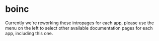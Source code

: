 # boinc

Currently we're reworking these intropages for each app, please use the menu on the left to select other available documentation pages for each app, including this one.
